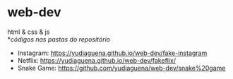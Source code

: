 # web-dev
 html & css & js <br>
      **códigos nas pastas do repositório*
 
  - Instagram: https://yudiaguena.github.io/web-dev/fake-instagram
  - Netflix: https://yudiaguena.github.io/web-dev/fakeflix/
  - Snake Game: https://github.com/yudiaguena/web-dev/snake%20game
